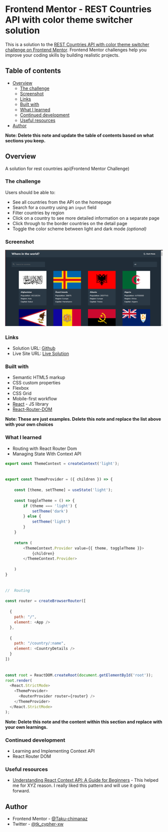 # Frontend Mentor - REST Countries API with color theme switcher solution

This is a solution to the [REST Countries API with color theme switcher challenge on Frontend Mentor](https://www.frontendmentor.io/challenges/rest-countries-api-with-color-theme-switcher-5cacc469fec04111f7b848ca). Frontend Mentor challenges help you improve your coding skills by building realistic projects. 

## Table of contents

- [Overview](#overview)
  - [The challenge](#the-challenge)
  - [Screenshot](#screenshot)
  - [Links](#links)
  - [Built with](#built-with)
  - [What I learned](#what-i-learned)
  - [Continued development](#continued-development)
  - [Useful resources](#useful-resources)
- [Author](#author)

**Note: Delete this note and update the table of contents based on what sections you keep.**

## Overview
A solution for rest countries api(Frontend Mentor Challenge)
### The challenge

Users should be able to:

- See all countries from the API on the homepage
- Search for a country using an `input` field
- Filter countries by region
- Click on a country to see more detailed information on a separate page
- Click through to the border countries on the detail page
- Toggle the color scheme between light and dark mode *(optional)*

### Screenshot

![](./screenshot.png)


### Links

- Solution URL: [Github](https://github.com/Taku-chimanaz/countries-rest-api-solution)
- Live Site URL: [Live Solution](https://countries-rest-api-solution263.netlify.app/)


### Built with

- Semantic HTML5 markup
- CSS custom properties
- Flexbox
- CSS Grid
- Mobile-first workflow
- [React](https://reactjs.org/) - JS library
- [React-Router-DOM](https://reactrouter.com/en/main)

**Note: These are just examples. Delete this note and replace the list above with your own choices**

### What I learned

- Routing with React Router Dom
- Managing State With Context API

```js
export const ThemeContext = createContext('light');


export const ThemeProvider = ({ children }) => {

    const [theme, setTheme] = useState('light');

    const toggleTheme = () => {
        if (theme === 'light') {
            setTheme('dark')
        } else {
            setTheme('light')
        }
    }

    return (
        <ThemeContext.Provider value={{ theme, toggleTheme }}>
            {children}
        </ThemeContext.Provider>

    )
}


//  Routing

const router = createBrowserRouter([

  {
    path: "/",
    element: <App />
  },

  {
    path: "/country/:name",
    element: <CountryDetails />
  }
])


const root = ReactDOM.createRoot(document.getElementById('root'));
root.render(
  <React.StrictMode>
    <ThemeProvider>
      <RouterProvider router={router} />
    </ThemeProvider>
  </React.StrictMode>
);
```

**Note: Delete this note and the content within this section and replace with your own learnings.**

### Continued development

- Learning and Implementing Context API
- React Router DOM

### Useful resources

- [Understanding React Context API: A Guide for Beginners](https://www.linkedin.com/pulse/understanding-react-context-api-guide-beginners-pawe%C5%82-kieryk/) - This helped me for XYZ reason. I really liked this pattern and will use it going forward.

## Author

- Frontend Mentor - [@Taku-chimanaz](https://www.frontendmentor.io/profile/Taku-chimanaz)
- Twitter - [@tk_cypher-xw](https://www.twitter.com/tk_cypher_zw)
